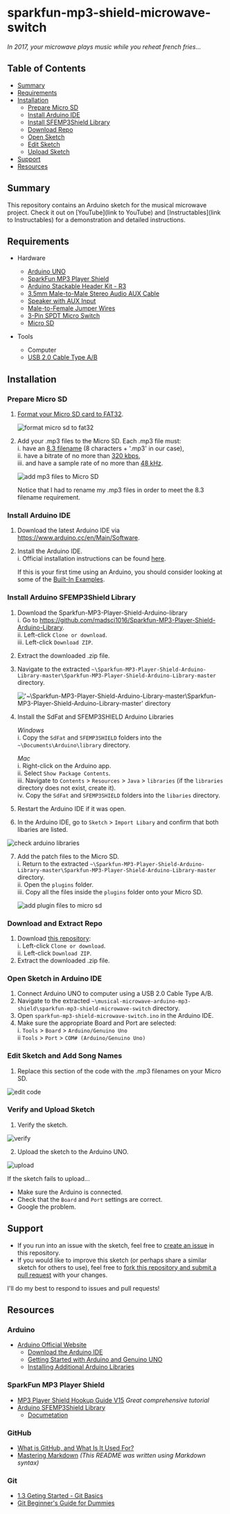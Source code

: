 # sparkfun-mp3-shield-microwave-switch
_In 2017, your microwave plays music while you reheat french fries..._

## Table of Contents
* [Summary](#summary)
* [Requirements](#requirements)
* [Installation](#installation)
  * [Prepare Micro SD](#prepare-micro-sd)
  * [Install Arduino IDE](#install-arduino-ide)
  * [Install SFEMP3Shield Library](#install-arduino-sfemp3shield-library)
  * [Download Repo](#download-and-extract-repo)
  * [Open Sketch](#open-sketch-in-arduino-ide)
  * [Edit Sketch](#edit-sketch-and-add-song-names)
  * [Upload Sketch](#verify-and-upload-sketch)
* [Support](#support)
* [Resources](#resources)

## Summary
This repository contains an Arduino sketch for
the musical microwave project. Check it out on
[YouTube](link to YouTube) and
[Instructables](link to Instructables) for a demonstration and detailed instructions.

## Requirements
* Hardware
  * [Arduino UNO](https://store.arduino.cc/usa/arduino-uno-rev3)
  * [SparkFun MP3 Player Shield](https://www.sparkfun.com/products/12660)
  * [Arduino Stackable Header Kit - R3](https://www.sparkfun.com/products/11417)
  * [3.5mm Male-to-Male Stereo Audio AUX Cable](http://a.co/3FVRnBt)
  * [Speaker with AUX Input](http://a.co/00E7tHy)
  * [Male-to-Female Jumper Wires](https://www.sparkfun.com/products/12794)
  * [3-Pin SPDT Micro Switch](http://a.co/1Jljt22)
  * [Micro SD](http://a.co/2HIo4hr)


* Tools
  * Computer
  * [USB 2.0 Cable Type A/B](https://store.arduino.cc/usa/usb-2-0-cable-type-a-b)

## Installation

### Prepare Micro SD
1. [Format your Micro SD card to FAT32](https://gopro.com/help/articles/Solutions_Troubleshooting/SD-Card-Reformat-on-a-Windows-Computer).

   ![format micro sd to fat32](images/micro-sd-fat-32.png)

2. Add your .mp3 files to the Micro SD.
   Each .mp3 file must:  
   i. have an [8.3 filename](https://www.computerhope.com/jargon/num/8-3-format.htm) (8 characters + '.mp3' in our case),  
   ii. have a bitrate of no more than [320 kbps](https://www.sparkfun.com/datasheets/Components/SMD/vs1053.pdf),   
   iii. and have a sample rate of no more than [48 kHz](https://www.sparkfun.com/datasheets/Components/SMD/vs1053.pdf).  

   ![add mp3 files to Micro SD](images/mp3-files-on-micro-sd.png)

   Notice that I had to rename my .mp3 files in order to meet the 8.3 filename requirement.

### Install Arduino IDE
1. Download the latest Arduino IDE via https://www.arduino.cc/en/Main/Software.
2. Install the Arduino IDE.  
   i. Official installation instructions can be found [here](https://www.arduino.cc/en/Guide/HomePage).

   If this is your first time using an Arduino, you should consider looking
   at some of the [Built-In Examples](https://www.arduino.cc/en/Tutorial/BuiltInExamples).

### Install Arduino SFEMP3Shield Library
1. Download the Sparkfun-MP3-Player-Shield-Arduino-library  
   i. Go to https://github.com/madsci1016/Sparkfun-MP3-Player-Shield-Arduino-Library.  
   ii. Left-click `Clone or download`.  
   iii. Left-click `Download ZIP`.
2. Extract the downloaded .zip file.
3. Navigate to the extracted `~\Sparkfun-MP3-Player-Shield-Arduino-Library-master\Sparkfun-MP3-Player-Shield-Arduino-Library-master` directory.  

   !['~\Sparkfun-MP3-Player-Shield-Arduino-Library-master\Sparkfun-MP3-Player-Shield-Arduino-Library-master' directory](images/sfemp3shield-directory.png)
4. Install the SdFat and SFEMP3SHIELD Arduino Libraries  

   _Windows_  
     i. Copy the `SdFat` and `SFEMP3SHIELD` folders into the `~\Documents\Arduino\library` directory.

   _Mac_  
     i. Right-click on the Arduino app.  
     ii. Select `Show Package Contents`.  
     iii. Navigate to `Contents` > `Resources` > `Java` > `libraries` (if the `libraries`   directory does not exist, create it).  
     iv. Copy the `SdFat` and `SFEMP3SHIELD` folders into the `libaries` directory.  
5. Restart the Arduino IDE if it was open.  
6. In the Arduino IDE, go to `Sketch` > `Import Libary` and confirm that both libaries are listed.  

  ![check arduino libraries](images/install-arduino-libraries.png)  

7. Add the patch files to the Micro SD.  
   i. Return to the extracted `~\Sparkfun-MP3-Player-Shield-Arduino-Library-master\Sparkfun-MP3-Player-Shield-Arduino-Library-master` directory.  
   ii. Open the `plugins` folder.  
   iii. Copy all the files inside the `plugins` folder onto your Micro SD.  

   ![add plugin files to micro sd](images/plugin-files-on-micro-sd.png)

### Download and Extract Repo
1. Download [this repository](https://github.com/The-Engineer-Channel/musical-microwave-arduino-mp3-shield):  
  i. Left-click `Clone or download`.  
  ii. Left-click `Download ZIP`.
2. Extract the downloaded .zip file.

### Open Sketch in Arduino IDE
1. Connect Arduino UNO to computer using a USB 2.0 Cable Type A/B.
2. Navigate to the extracted `~\musical-microwave-arduino-mp3-shield\sparkfun-mp3-shield-microwave-switch` directory.
3. Open `sparkfun-mp3-shield-microwave-switch.ino` in the Arduino IDE.
4. Make sure the appropriate Board and Port are selected:  
  i. `Tools` > `Board` > `Arduino/Genuino Uno`  
  ii `Tools` > `Port` > `COM# (Arduino/Genuino Uno)`

### Edit Sketch and Add Song Names
1. Replace this section of the code with the .mp3 filenames on
your Micro SD.  

  ![edit code](images/arduino-ide-add-song-names.png)

### Verify and Upload Sketch
1. Verify the sketch.  

  ![verify](images/arduino-ide-verify.png)

2. Upload the sketch to the Arduino UNO.   

  ![upload](images/arduino-ide-upload.png)

  If the sketch fails to upload...
  * Make sure the Arduino is connected.
  * Check that the `Board` and `Port` settings are correct.
  * Google the problem.

## Support
* If you run into an issue with the sketch, feel free to [create an issue](https://help.github.com/articles/creating-an-issue/) in this repository.
* If you would like to improve this sketch (or perhaps share a similar sketch for others to use), feel free to [fork this repository and submit a pull request](https://gist.github.com/Chaser324/ce0505fbed06b947d962) with your changes.

I'll do my best to respond to issues and pull requests!

## Resources
### Arduino
* [Arduino Official Website](https://www.arduino.cc/en/Guide/HomePage)
  * [Download the Arduino IDE](https://www.arduino.cc/en/Main/Software)
  * [Getting Started with Arduino and Genuino UNO](https://www.arduino.cc/en/Guide/ArduinoUno)
  * [Installing Additional Arduino Libraries](https://www.arduino.cc/en/Guide/Libraries)

### SparkFun MP3 Player Shield
* [MP3 Player Shield Hookup Guide V15](https://learn.sparkfun.com/tutorials/mp3-player-shield-hookup-guide-v15) _Great comprehensive tutorial_
* [Arduino SFEMP3Shield Library](https://github.com/mpflaga/Sparkfun-MP3-Player-Shield-Arduino-Library)
  * [Documetation](http://mpflaga.github.io/Sparkfun-MP3-Player-Shield-Arduino-Library/)

### GitHub
* [What is GitHub, and What Is It Used For?](https://www.howtogeek.com/180167/htg-explains-what-is-github-and-what-do-geeks-use-it-for/)
* [Mastering Markdown](https://guides.github.com/features/mastering-markdown/) _(This README was written using Markdown syntax)_

### Git
* [1.3 Geting Started - Git Basics](https://git-scm.com/book/en/v2/Getting-Started-Git-Basics)
* [Git Beginner's Guide for Dummies](https://backlog.com/git-tutorial/en/)
